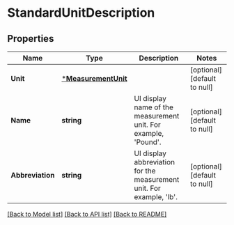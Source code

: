 # StandardUnitDescription

## Properties
Name | Type | Description | Notes
------------ | ------------- | ------------- | -------------
**Unit** | [***MeasurementUnit**](MeasurementUnit.md) |  | [optional] [default to null]
**Name** | **string** | UI display name of the measurement unit. For example, &#x27;Pound&#x27;. | [optional] [default to null]
**Abbreviation** | **string** | UI display abbreviation for the measurement unit. For example, &#x27;lb&#x27;. | [optional] [default to null]

[[Back to Model list]](../README.md#documentation-for-models) [[Back to API list]](../README.md#documentation-for-api-endpoints) [[Back to README]](../README.md)

